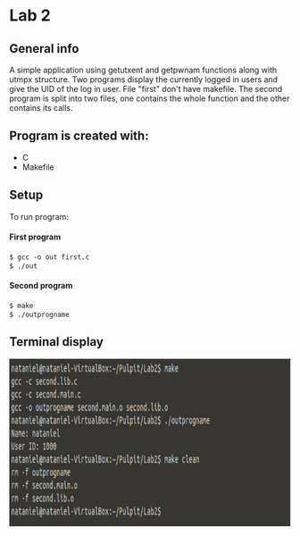 # Lab 2

## General info
A simple application using getutxent and getpwnam functions along with utmpx structure.
Two programs display the currently logged in users and give the UID of the log in user. 
File "first" don't have makefile.
The second program is split into two files, one contains the whole function and the other contains its calls.

## Program is created with:
* C
* Makefile

## Setup
To run program:
#### First program
```
$ gcc -o out first.c
$ ./out
```
#### Second program
```
$ make
$ ./outprogname
```

## Terminal display
<img src ="Terminal.PNG" widith="400" height="300">
